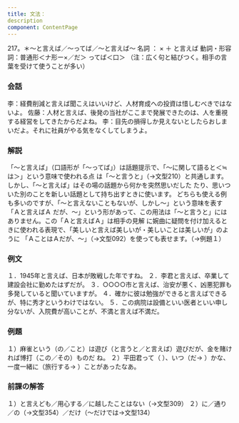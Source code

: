 ```yaml
---
title: 文法：
description
component: ContentPage
---
```



217。＊～と言えば／～ってば／～と言えば～
名詞 ： × ＋ と言えば
動詞・形容詞：普通形＜ナ形ー×／だ＞ ってば＜口＞
（注：広く句と結びつく。相手の言葉を受けて使うことが多い）
### 会話
李：経費削減と言えば聞こえはいいけど、人材育成への投資は惜しむべきではないよ。
佐藤：人材と言えば、後発の当社がここまで発展できたのは、人を重視する経営をしてきたからだよね。
李：目先の損得しか見えないとしたらおしまいだよ。それに社員がやる気をなくしてしまうよ。
### 解説
「～と言えば」（口語形が「～ってば」）は話題提示で、「～に関して語ると＜≒は＞」という意味で使われる点 は「～と言うと」（→文型210）と共通します。しかし、「～と言えば」はその場の話題から何かを突然思いだした たり、思いついた別のことを新しい話題として持ち出すときに使います。
どちらも使える例も多いのですが、「～と言えないこともないが、しかし～」という意味を表す「Ａと言えばＡ だが、～」という形があって、この用法は「～と言うと」にはありません。この「Ａと言えばＡ」は相手の見解 に婉曲に疑問を付け加えるときに使われる表現で、「美しいと言えば美しいが・美しいことは美しいが」のように 「ＡことはＡだが、～」（→文型092）を使っても表せます。（→例題１）
### 例文
１．1945年と言えば、日本が敗戦した年ですね。
２．李君と言えば、卒業して建設会社に勤めたはずだが。
３．○○○○市と言えば、治安が悪く、凶悪犯罪も多発していると聞いていますが。
４．確かに彼は勉強ができると言えばできるが、特に秀才というわけではない。
５．この病院は設備といい医者といい申し分ないが、入院費が高いことが、不満と言えば不満だ。
### 例題
１）麻雀という（の／こと）は遊び（と言うと／と言えば）遊びだが、金を賭ければ博打（この／その）ものだ
ね。
２）平田君って（ ）、いつ（だ→ ）かな、一度一緒に（旅行する→ ）ことがあったなあ。
### 前課の解答
１）と言えども／用心する／に越したことはない（→文型309）
２）に／通り／の（→文型354）／だけ（～だけでは→文型134）
